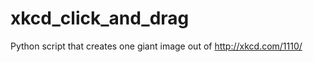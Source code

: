 xkcd_click_and_drag
===================

Python script that creates one giant image out of http://xkcd.com/1110/